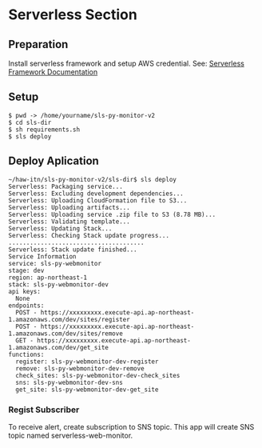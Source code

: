 # Serverless Section
## Preparation
Install serverless framework and setup AWS credential. See: [Serverless Framework Documentation](https://github.com/nkchan/sls-py-monitor-v2)
## Setup

```
$ pwd -> /home/yourname/sls-py-monitor-v2
$ cd sls-dir
$ sh requirements.sh
$ sls deploy
```

## Deploy Aplication

```
~/haw-itn/sls-py-monitor-v2/sls-dir$ sls deploy
Serverless: Packaging service...
Serverless: Excluding development dependencies...
Serverless: Uploading CloudFormation file to S3...
Serverless: Uploading artifacts...
Serverless: Uploading service .zip file to S3 (8.78 MB)...
Serverless: Validating template...
Serverless: Updating Stack...
Serverless: Checking Stack update progress...
......................................
Serverless: Stack update finished...
Service Information
service: sls-py-webmonitor
stage: dev
region: ap-northeast-1
stack: sls-py-webmonitor-dev
api keys:
  None
endpoints:
  POST - https://xxxxxxxxx.execute-api.ap-northeast-1.amazonaws.com/dev/sites/register
  POST - https://xxxxxxxxx.execute-api.ap-northeast-1.amazonaws.com/dev/sites/remove
  GET - https://xxxxxxxxx.execute-api.ap-northeast-1.amazonaws.com/dev/get_site
functions:
  register: sls-py-webmonitor-dev-register
  remove: sls-py-webmonitor-dev-remove
  check_sites: sls-py-webmonitor-dev-check_sites
  sns: sls-py-webmonitor-dev-sns
  get_site: sls-py-webmonitor-dev-get_site
```

### Regist Subscriber
To receive alert, create subscription to SNS topic. This app will create SNS topic named serverless-web-monitor.
